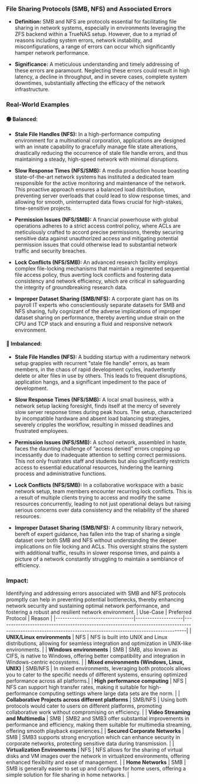 ### **File Sharing Protocols (SMB, NFS) and Associated Errors**

- **Definition:** 
  SMB and NFS are protocols essential for facilitating file sharing in network systems, especially in environments leveraging the ZFS backend within a TrueNAS setup. However, due to a myriad of reasons including system errors, network instability, and misconfigurations, a range of errors can occur which significantly hamper network performance.

- **Significance:** 
  A meticulous understanding and timely addressing of these errors are paramount. Neglecting these errors could result in high latency, a decline in throughput, and in severe cases, complete system downtimes, substantially affecting the efficacy of the network infrastructure.

### **Real-World Examples**

#### **🟢 Balanced:**

- **Stale File Handles (NFS):** 
    In a high-performance computing environment for a multinational corporation, applications are designed with an innate capability to gracefully manage file state alterations, drastically reducing the occurrence of stale file handle errors, and thus maintaining a steady, high-speed network with minimal disruptions.

- **Slow Response Times (NFS/SMB):** 
    A media production house boasting state-of-the-art network systems has instituted a dedicated team responsible for the active monitoring and maintenance of the network. This proactive approach ensures a balanced load distribution, preventing server overloads that could lead to slow response times, and allowing for smooth, uninterrupted data flows crucial for high-stakes, time-sensitive projects.

- **Permission Issues (NFS/SMB):**
    A financial powerhouse with global operations adheres to a strict access control policy, where ACLs are meticulously crafted to accord precise permissions, thereby securing sensitive data against unauthorized access and mitigating potential permission issues that could otherwise lead to substantial network traffic and security breaches.

- **Lock Conflicts (NFS/SMB):**
    An advanced research facility employs complex file-locking mechanisms that maintain a regimented sequential file access policy, thus averting lock conflicts and fostering data consistency and network efficiency, which are critical in safeguarding the integrity of groundbreaking research data.

- **Improper Dataset Sharing (SMB/NFS):**
    A corporate giant has on its payroll IT experts who conscientiously separate datasets for SMB and NFS sharing, fully cognizant of the adverse implications of improper dataset sharing on performance, thereby averting undue strain on the CPU and TCP stack and ensuring a fluid and responsive network environment.

#### **🔴 Imbalanced:**

- **Stale File Handles (NFS):**
    A budding startup with a rudimentary network setup grapples with recurrent "stale file handle" errors, as team members, in the chaos of rapid development cycles, inadvertently delete or alter files in use by others. This leads to frequent disruptions, application hangs, and a significant impediment to the pace of development.

- **Slow Response Times (NFS/SMB):**
    A local small business, with a network setup lacking foresight, finds itself at the mercy of severely slow server response times during peak hours. The setup, characterized by incompatible hardware and absent load balancing strategies, severely cripples the workflow, resulting in missed deadlines and frustrated employees.

- **Permission Issues (NFS/SMB):**
    A school network, assembled in haste, faces the daunting challenge of “access denied” errors cropping up incessantly due to inadequate attention to setting correct permissions. This not only frustrates staff and students but also significantly restricts access to essential educational resources, hindering the learning process and administrative functions.

- **Lock Conflicts (NFS/SMB):**
    In a collaborative workspace with a basic network setup, team members encounter recurring lock conflicts. This is a result of multiple clients trying to access and modify the same resources concurrently, leading to not just operational delays but raising serious concerns over data consistency and the reliability of the shared resources.

- **Improper Dataset Sharing (SMB/NFS):**
    A community library network, bereft of expert guidance, has fallen into the trap of sharing a single dataset over both SMB and NFS without understanding the deeper implications on file locking and ACLs. This oversight strains the system with additional traffic, results in slower response times, and paints a picture of a network constantly struggling to maintain a semblance of efficiency.

### **Impact:** 
Identifying and addressing errors associated with SMB and NFS protocols promptly can help in preventing potential bottlenecks, thereby enhancing network security and sustaining optimal network performance, and fostering a robust and resilient network environment.
| Use-Case                        | Preferred Protocol | Reason                                                                                                                                                      |
|---------------------------------|--------------------|-------------------------------------------------------------------------------------------------------------------------------------------------------------|
| **UNIX/Linux environments**     | NFS               | NFS is built into UNIX and Linux distributions, allowing for seamless integration and optimization in UNIX-like environments.                               |
| **Windows environments**        | SMB               | SMB, also known as CIFS, is native to Windows, offering better compatibility and integration in Windows-centric ecosystems.                                   |
| **Mixed environments (Windows, Linux, UNIX)** | SMB/NFS           | In mixed environments, leveraging both protocols allows you to cater to the specific needs of different systems, ensuring optimized performance across all platforms.|
| **High performance computing**  | NFS               | NFS can support high transfer rates, making it suitable for high-performance computing settings where large data sets are the norm.                           |
| **Collaborative Projects across different platforms** | SMB/NFS | Using both protocols would cater to users on different platforms, promoting collaborative work without compromising on efficiency.                            |
| **Video Streaming and Multimedia** | SMB | SMB2 and SMB3 offer substantial improvements in performance and efficiency, making them suitable for multimedia streaming, offering smooth playback experiences.|
| **Secured Corporate Networks**  | SMB               | SMB3 supports strong encryption which can enhance security in corporate networks, protecting sensitive data during transmission.                             |
| **Virtualization Environments** | NFS               | NFS allows for the sharing of virtual disks and VM images over the network in virtualized environments, offering enhanced flexibility and ease of management. |
| **Home Networks**               | SMB               | SMB is generally easier to set up and configure for home users, offering a simple solution for file sharing in home networks.                                |


